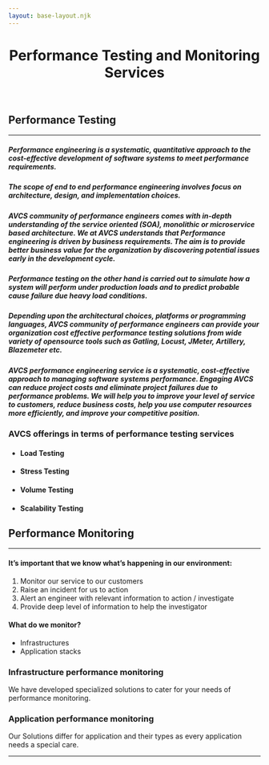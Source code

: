 ```yaml
---
layout: base-layout.njk
---
```


<div class="container-fluid" >
  <h1 style="text-align:center;">Performance Testing and Monitoring Services</h1>
<p>&nbsp</p>
<section  class="row td-box td-box--white td-box--gradient td-box--height-auto">
	<div class="col">
		<div class="row ">
<div class="col-lg-6 mb-2 mb-lg-0">

## Performance Testing

---

##### Performance engineering is a systematic, quantitative approach to the cost-effective development of software systems to meet performance requirements.

##### The scope of end to end performance engineering involves focus on architecture, design, and implementation choices.

##### AVCS community of performance engineers comes with in-depth understanding of the service oriented (SOA), monolithic or microservice based architecture. We at AVCS understands that Performance engineering is driven by business requirements. The aim is to provide better business value for the organization by discovering potential issues early in the development cycle.

##### Performance testing on the other hand is carried out to simulate how a system will perform under production loads and to predict probable cause failure due heavy load conditions.

##### Depending upon the architectural choices, platforms or programming languages, AVCS community of performance engineers can provide your organization cost effective performance testing solutions from wide variety of opensource tools such as Gatling, Locust, JMeter, Artillery, Blazemeter etc.

##### AVCS performance engineering service is a systematic, cost-effective approach to managing software systems performance. Engaging AVCS can reduce project costs and eliminate project failures due to performance problems. We will help you to improve your level of service to customers, reduce business costs, help you use computer resources more efficiently, and improve your competitive position. 

### AVCS offerings in terms of performance testing services

- #### Load Testing
- #### Stress Testing
- #### Volume Testing
- #### Scalability Testing
<p></p>
</div>

<div class="col-lg-6 mb-1 mb-lg-0">

## Performance Monitoring

---

#### It’s important that we know what’s happening in our environment:

1. Monitor our service to our customers
2. Raise an incident for us to action
3. Alert an engineer with relevant information to action / investigate
4. Provide deep level of information to help the investigator

#### What do we monitor?

- Infrastructures
- Application stacks

### Infrastructure performance monitoring

We have developed specialized solutions to cater for your needs of performance monitoring.

### Application performance monitoring

Our Solutions differ for application and their types as every application needs a special care.

<p></p>
</div>
<p></p>

</section>
</div>

---

<p>&nbsp;</p>
